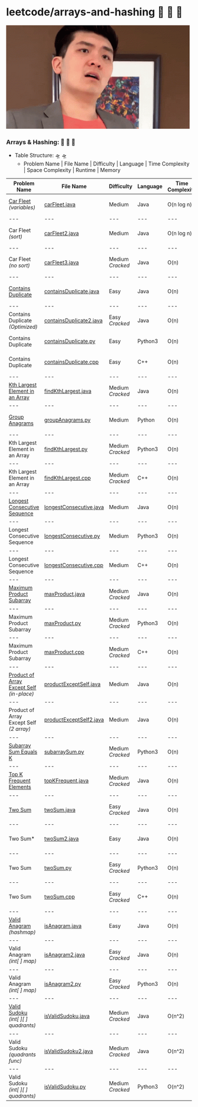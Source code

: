 # leetcode/arrays-and-hashing :space_invader:	:space_invader:	:space_invader:	
![](https://github.com/guillermobermejo/leetcode/blob/main/f.gif)
### Arrays & Hashing: :space_invader:	:space_invader:	:space_invader:	
- Table Structure: :flying_saucer: :flying_saucer:
  - Problem Name | File Name | Difficulty | Language | Time Complexity | Space Complexity | Runtime | Memory

|Problem Name|File Name|Difficulty|Language|Time Complexity|Space Complexity|Runtime|Memory|
|---|---|---|---|---|---|---|---|
|[Car Fleet](https://leetcode.com/problems/car-fleet/)<br/>*(variables)*|[carFleet.java](https://github.com/guillermobermejo/leetcode/blob/main/arrays-and-hashing/carFleet.java)|Medium|Java|O(n log n)|O(n)|25ms<br/>(Beats 85.78%)|57.5mb<br/>(Beats 48.97%)|
|---|---|---|---|---|---|---|---|
|Car Fleet<br/>*(sort)*|[carFleet2.java](https://github.com/guillermobermejo/leetcode/blob/main/arrays-and-hashing/carFleet2.java)|Medium|Java|O(n log n)|O(n)|23ms<br/>(Beats 86.28%)|58.7mb<br/>(Beats 25.70%)|
|---|---|---|---|---|---|---|---|
|Car Fleet<br/>*(no sort)*|[carFleet3.java](https://github.com/guillermobermejo/leetcode/blob/main/arrays-and-hashing/carFleet3.java)|Medium<br/>*Cracked*|Java|O(n)|O(n)|14ms<br/>(Beats 96.83%)|58.4mb<br/>(Beats 30.96%)|
|---|---|---|---|---|---|---|---|
|[Contains Duplicate](https://leetcode.com/problems/contains-duplicate/)|[containsDuplicate.java](https://github.com/guillermobermejo/leetcode/blob/main/arrays-and-hashing/containsDuplicate.java)|Easy|Java|O(n)|O(n)|10ms<br/>(Beats 85.11%)|57.8mb<br/>(Beats 21.49%)|
|---|---|---|---|---|---|---|
|Contains Duplicate<br/>*(Optimized)*|[containsDuplicate2.java](https://github.com/guillermobermejo/leetcode/blob/main/arrays-and-hashing/containsDuplicate2.java)|Easy<br/>*Cracked*|Java|O(n)|O(n)|7ms<br/>(Beats 98.46%)|60.7mb<br/>(Beats 19.71%)|
|Contains Duplicate|[containsDuplicate.py](https://github.com/guillermobermejo/leetcode/blob/main/arrays-and-hashing/containsDuplicate.py)|Easy|Python3|O(n)|O(n)|411ms<br/>(Beats 80.69%)|32.1mb<br/>(Beats 32.15%)|
|Contains Duplicate|[containsDuplicate.cpp](https://github.com/guillermobermejo/leetcode/blob/main/arrays-and-hashing/containsDuplicate.cpp)|Easy|C++|O(n)|O(n)|72ms<br/>(Beats 97.72%)|73.2mb<br/>(Beats 45.84%)|
|---|---|---|---|---|---|---|---|
|[Kth Largest Element in an Array](https://leetcode.com/problems/kth-largest-element-in-an-array/)|[findKthLargest.java](https://github.com/guillermobermejo/leetcode/blob/main/arrays-and-hashing/findKthLargest.java)|Medium<br/>*Cracked*|Java|O(n)|O(n)|4ms<br/>(Beats 97.39%)|54.5mb<br/>(Beats 99.87%)|
|---|---|---|---|---|---|---|---|
|[Group Anagrams](https://leetcode.com/problems/group-anagrams/)|[groupAnagrams.py](https://github.com/guillermobermejo/leetcode/blob/main/arrays-and-hashing/groupAnagrams.py)|Medium|Python|O(n)|O(n)|14ms<br/>(Beats 51.70%)|22.54mb<br/>(Beats 32.06%)|
|---|---|---|---|---|---|---|---|
|Kth Largest Element in an Array|[findKthLargest.py](https://github.com/guillermobermejo/leetcode/blob/main/arrays-and-hashing/findKthLargest.py)|Medium<br/>*Cracked*|Python3|O(n)|O(n)|428ms<br/>(Beats 96.06%)|30mb<br/>(Beats 35.62%)|
|---|---|---|---|---|---|---|---|
|Kth Largest Element in an Array|[findKthLargest.cpp](https://github.com/guillermobermejo/leetcode/blob/main/arrays-and-hashing/findKthLargest.cpp)|Medium<br/>*Cracked*|C++|O(n)|O(n)|54ms<br/>(Beats 99.01%)|57.6mb<br/>(Beats 93.68%)|
|---|---|---|---|---|---|---|---|
|[Longest Consecutive Sequence](https://leetcode.com/problems/longest-consecutive-sequence/)|[longestConsecutive.java](https://github.com/guillermobermejo/leetcode/blob/main/arrays-and-hashing/longestConsecutive.java)|Medium|Java|O(n)|O(n)|26ms<br/>(Beats 72.15%)|67.3mb<br/>(Beats 10.54%)|
|---|---|---|---|---|---|---|---|
|Longest Consecutive Sequence|[longestConsecutive.py](https://github.com/guillermobermejo/leetcode/blob/main/arrays-and-hashing/longestConsecutive.py)|Medium|Python3|O(n)|O(n)|26ms<br/>(Beats 94.43%)|67.3mb<br/>(Beats 79.93%)|
|---|---|---|---|---|---|---|---|
|Longest Consecutive Sequence|[longestConsecutive.cpp](https://github.com/guillermobermejo/leetcode/blob/main/arrays-and-hashing/longestConsecutive.cpp)|Medium|C++|O(n)|O(n)|109ms<br/>(Beats 72.17%)|67.3mb<br/>(Beats 65.24%)|
|---|---|---|---|---|---|---|---|
|[Maximum Product Subarray](https://leetcode.com/problems/maximum-product-subarray/)|[maxProduct.java](https://github.com/guillermobermejo/leetcode/blob/main/arrays-and-hashing/maxProduct.java)|Medium<br/>*Cracked*|Java|O(n)|O(1)|0ms<br/>(Beats 100%)|44.9mb<br/>(Beats 33.12%)|
|---|---|---|---|---|---|---|---|
|Maximum Product Subarray|[maxProduct.py](https://github.com/guillermobermejo/leetcode/blob/main/arrays-and-hashing/maxProduct.py)|Medium<br/>*Cracked*|Python3|O(n)|O(1)|41ms<br/>(Beats 100%)|16.9mb<br/>(Beats 86.19%)|
|---|---|---|---|---|---|---|---|
|Maximum Product Subarray|[maxProduct.cpp](https://github.com/guillermobermejo/leetcode/blob/main/arrays-and-hashing/maxProduct.cpp)|Medium<br/>*Cracked*|C++|O(n)|O(1)|0ms<br/>(Beats 100%)|44.9mb<br/>(Beats 12.38%)|
|---|---|---|---|---|---|---|---|
|[Product of Array Except Self](https://leetcode.com/problems/product-of-array-except-self/)<br/>*(in-place)*|[productExceptSelf.java](https://github.com/guillermobermejo/leetcode/blob/main/arrays-and-hashing/productExceptSelf.java)|Medium|Java|O(n)|O(1)|2ms<br/>(Beats 66.87%)|53mb<br/>(Beats 51.43%)|
|---|---|---|---|---|---|---|---|
|Product of Array Except Self<br/>*(2 array)*|[productExceptSelf2.java](https://github.com/guillermobermejo/leetcode/blob/main/arrays-and-hashing/productExceptSelf2.java)|Medium|Java|O(n)|O(n)|2ms<br/>(Beats 67.37%)|54.6mb<br/>(Beats 7.31%)|
|---|---|---|---|---|---|---|---|
|[Subarray Sum Equals K](https://leetcode.com/problems/subarray-sum-equals-k/)|[subarraySum.py](https://github.com/guillermobermejo/leetcode/blob/main/arrays-and-hashing/subarraySum.py)|Medium<br/>*Cracked*|Python3|O(n)|O(n)|22ms<br/>(Beats 96.94%)|20.36mb<br/>(Beats 71.43%)|
|---|---|---|---|---|---|---|---|
|[Top K Frequent Elements](https://leetcode.com/problems/top-k-frequent-elements/)|[topKFrequent.java](https://github.com/guillermobermejo/leetcode/blob/main/arrays-and-hashing/topKFrequent.java)|Medium<br/>*Cracked*|Java|O(n)|O(n)|3ms<br/>(Beats 99.99%)|48.3mb<br/>(Beats 35.43%)|
|---|---|---|---|---|---|---|---|
|[Two Sum](https://leetcode.com/problems/two-sum/)|[twoSum.java](https://github.com/guillermobermejo/leetcode/blob/main/arrays-and-hashing/twoSum.java)|Easy<br/>*Cracked*|Java|O(n)|O(n)|2ms<br/>(Beats 84.68%)|45.4mb<br/>(Beats 6.21%)|
|---|---|---|---|---|---|---|---|
|Two Sum*|[twoSum2.java](https://github.com/guillermobermejo/leetcode/blob/main/arrays-and-hashing/twoSum2.java)|Easy|Java|O(n)|O(n)|5ms<br/>(Beats 57.67%)|42.8mb<br/>(Beats 99.86%)|
|---|---|---|---|---|---|---|---|
|Two Sum|[twoSum.py](https://github.com/guillermobermejo/leetcode/blob/main/arrays-and-hashing/twoSum.py)|Easy<br/>*Cracked*|Python3|O(n)|O(n)|47ms<br/>(Beats 97.86%)|17.8mb<br/>(Beats 19.69%)|
|---|---|---|---|---|---|---|---|
|Two Sum|[twoSum.cpp](https://github.com/guillermobermejo/leetcode/blob/main/arrays-and-hashing/twoSum.cpp)|Easy<br/>*Cracked*|C++|O(n)|O(n)|4ms<br/>(Beats 94.69%)|14.1mb<br/>(Beats 25.67%)|
|---|---|---|---|---|---|---|---|
|[Valid Anagram](https://leetcode.com/problems/valid-anagram/)<br/>*(hashmap)*|[isAnagram.java](https://github.com/guillermobermejo/leetcode/blob/main/arrays-and-hashing/isAnagram.java)|Easy|Java|O(n)|O(n)|20ms<br/>(Beats 11.58%)|42.9mb<br/>(Beats 71.10%)|
|---|---|---|---|---|---|---|---|
|Valid Anagram<br/>*(int[ ] map)*|[isAnagram2.java](https://github.com/guillermobermejo/leetcode/blob/main/arrays-and-hashing/isAnagram2.java)|Easy<br/>*Cracked*|Java|O(n)|O(n)|2ms<br/>(Beats 97.02%)|42.99mb<br/>(Beats 63.68%)|
|---|---|---|---|---|---|---|---|
|Valid Anagram<br/>*(int[ ] map)*|[isAnagram2.py](https://github.com/guillermobermejo/leetcode/blob/main/arrays-and-hashing/isAnagram2.py)|Easy<br/>*Cracked*|Python3|O(n)|O(n)|7ms<br/>(Beats 89.11%)|18.02mb<br/>(Beats 34.08%)|
|---|---|---|---|---|---|---|---|
|[Valid Sudoku](https://leetcode.com/problems/valid-sudoku/)<br/>*(int[ ][ ] quadrants)*|[isValidSudoku.java](https://github.com/guillermobermejo/leetcode/blob/main/arrays-and-hashing/isValidSudoku.java)|Medium<br/>*Cracked*|Java|O(n^2)|O(n^2)|1ms<br/>(Beats 100%)|44.3mb<br/>(Beats 39.61%)|
|---|---|---|---|---|---|---|---|
|Valid Sudoku<br/>*(quadrants func)*|[isValidSudoku2.java](https://github.com/guillermobermejo/leetcode/blob/main/arrays-and-hashing/isValidSudoku2.java)|Medium<br/>*Cracked*|Java|O(n^2)|O(n^2)|1ms<br/>(Beats 100%)|44.2mb<br/>(Beats 52.16%)|
|---|---|---|---|---|---|---|---|
|Valid Sudoku<br/>*(int[ ][ ] quadrants)*|[isValidSudoku.py](https://github.com/guillermobermejo/leetcode/blob/main/arrays-and-hashing/isValidSudoku.py)|Medium<br/>*Cracked*|Python3|O(n^2)|O(n^2)|0ms<br/>(Beats 100%)|17.83mb<br/>(Beats 43.95%)|
